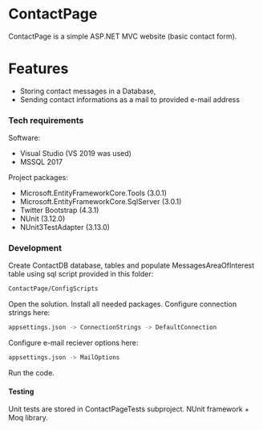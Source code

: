 # ContactPage

ContactPage is a simple ASP.NET MVC website (basic contact form).

# Features

  - Storing contact messages in a Database,
  - Sending contact informations as a mail to provided e-mail address

### Tech requirements

Software:

* Visual Studio (VS 2019 was used)
* MSSQL 2017

Project packages:

* Microsoft.EntityFrameworkCore.Tools (3.0.1)
* Microsoft.EntityFrameworkCore.SqlServer (3.0.1)
* Twitter Bootstrap (4.3.1)
* NUnit (3.12.0)
* NUnit3TestAdapter (3.13.0)

### Development

Create ContactDB database, tables and populate MessagesAreaOfInterest table using sql script provided in this folder:
```sh
ContactPage/ConfigScripts
```
Open the solution.
Install all needed packages.
Configure connection strings here:
```sh
appsettings.json -> ConnectionStrings -> DefaultConnection
```
Configure e-mail reciever options here:
```sh
appsettings.json -> MailOptions
```
Run the code.

#### Testing

Unit tests are stored in ContactPageTests subproject.
NUnit framework + Moq library.